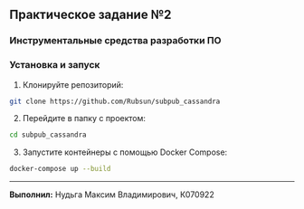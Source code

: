 ## Практическое задание №2
### Инструментальные средства разработки ПО

### Установка и запуск

1. Клонируйте репозиторий:
```bash
git clone https://github.com/Rubsun/subpub_cassandra
```

2. Перейдите в папку с проектом:
```bash
cd subpub_cassandra
```

3. Запустите контейнеры с помощью Docker Compose:
```bash
docker-compose up --build
```

---

**Выполнил:** Нудьга Максим Владимирович, К070922

